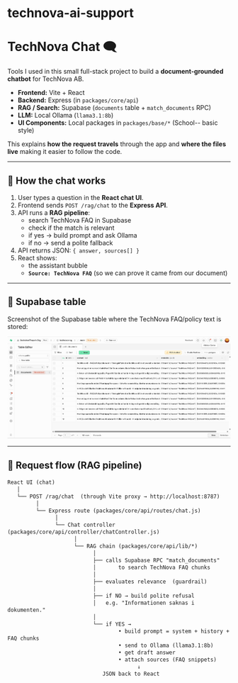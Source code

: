# technova-ai-support
# TechNova Chat 🗨️

Tools I used in this small full-stack project to build a **document-grounded chatbot** for TechNova AB.

- **Frontend:** Vite + React
- **Backend:** Express (in `packages/core/api`)
- **RAG / Search:** Supabase (`documents` table + `match_documents` RPC)
- **LLM:** Local Ollama (`llama3.1:8b`)
- **UI Components:** Local packages in `packages/base/*` (School-- basic style)

This explains **how the request travels** through the app and **where the files live** making it easier to follow the code.

---

## 🔁 How the chat works

1. User types a question in the **React chat UI**.
2. Frontend sends `POST /rag/chat` to the **Express API**.
3. API runs a **RAG pipeline**:
   - search TechNova FAQ in Supabase
   - check if the match is relevant
   - if yes → build prompt and ask Ollama
   - if no → send a polite fallback
4. API returns JSON: `{ answer, sources[] }`
5. React shows:
   - the assistant bubble
   - **`Source: TechNova FAQ`** (so we can prove it came from our document)

---
## 📸 Supabase table

Screenshot of the Supabase table where the TechNova FAQ/policy text is stored:

![Supabase table](docs-supabase-table.png)

---

## 🧭 Request flow (RAG pipeline)

```text
React UI (chat)
   │
   └── POST /rag/chat  (through Vite proxy → http://localhost:8787)
         │
         └── Express route (packages/core/api/routes/chat.js)
               │
               └── Chat controller (packages/core/api/controller/chatController.js)
                     │
                     └── RAG chain (packages/core/api/lib/*)
                           │
                           ├── calls Supabase RPC "match_documents"
                           │       to search TechNova FAQ chunks
                           │
                           ├── evaluates relevance  (guardrail)
                           │
                           ├── if NO → build polite refusal
                           │   e.g. "Informationen saknas i dokumenten."
                           │
                           └── if YES →
                                   • build prompt = system + history + FAQ chunks
                                   • send to Ollama (llama3.1:8b)
                                   • get draft answer
                                   • attach sources (FAQ snippets)
                                         ↓
                              JSON back to React
